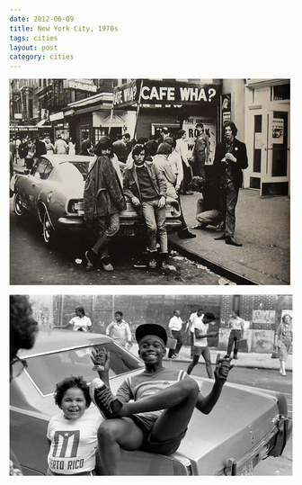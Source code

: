 ```yaml
---
date: 2012-06-09
title: New York City, 1970s
tags: cities
layout: post
category: cities
---
```


![nycteen](https://raw.githubusercontent.com/muneer78/muneer78.github.io/master/images/NYC7.jpg)

![nycteen2](https://raw.githubusercontent.com/muneer78/muneer78.github.io/master/images/NYC.png)